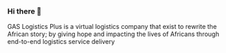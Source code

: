 ### Hi there 👋
GAS Logistics Plus is a virtual logistics company that exist to rewrite the African story; by giving hope and impacting the lives of Africans through end-to-end logistics service delivery
